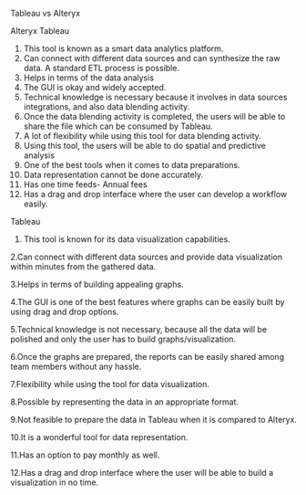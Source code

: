 Tableau vs Alteryx


Alteryx	Tableau
1.	This tool is known as a smart data analytics platform.	
2. Can connect with different data sources and can synthesize the raw data. A standard ETL process is possible.	
3. Helps in terms of the data analysis	
4. The GUI is okay and widely accepted.	
5. Technical knowledge is necessary because it involves in data sources integrations, and also data blending activity.	
6.  Once the data blending activity is completed, the users will be able to share the file which can be consumed by Tableau.	
7. A lot of flexibility while using this tool for data blending activity.	
8. Using this tool, the users will be able to do spatial and predictive analysis	
9.  One of the best tools when it comes to data preparations.	
10. Data representation cannot be done accurately.	
11. Has one time feeds- Annual fees	
12. Has a drag and drop interface where the user can develop a workflow easily.	







Tableau 
1.	This tool is known for its data visualization capabilities.

2.Can connect with different data sources and provide data visualization within minutes from the gathered data.

3.Helps in terms of building appealing graphs.

4.The GUI is one of the best features where graphs can be easily built by using drag and drop options.

5.Technical knowledge is not necessary, because all the data will be polished and only the user has to build graphs/visualization.

6.Once the graphs are prepared, the reports can be easily shared among team members without any hassle.

7.Flexibility while using the tool for data visualization.

8.Possible by representing the data in an appropriate format.

9.Not feasible to prepare the data in Tableau when it is compared to Alteryx.

10.It is a wonderful tool for data representation.

11.Has an option to pay monthly as well.

12.Has a drag and drop interface where the user will be able to build a visualization in no time.
